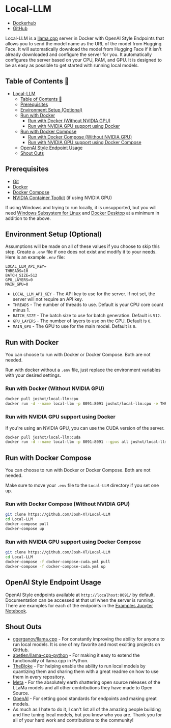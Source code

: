 # Local-LLM

- [Dockerhub](https://hub.docker.com/r/joshxt/local-llm/tags)
- [GitHub](https://github.com/Josh-XT/Local-LLM)

Local-LLM is a [llama.cpp](https://github.com/ggerganov/llama.cpp) server in Docker with OpenAI Style Endpoints that allows you to send the model name as the URL of the model from Hugging Face. It will automatically download the model from Hugging Face if it isn't already downloaded and configure the server for you. It automatically configures the server based on your CPU, RAM, and GPU. It is designed to be as easy as possible to get started with running local models.

## Table of Contents 📖

- [Local-LLM](#local-llm)
  - [Table of Contents 📖](#table-of-contents-)
  - [Prerequisites](#prerequisites)
  - [Environment Setup (Optional)](#environment-setup-optional)
  - [Run with Docker](#run-with-docker)
    - [Run with Docker (Without NVIDIA GPU)](#run-with-docker-without-nvidia-gpu)
    - [Run with NVIDIA GPU support using Docker](#run-with-nvidia-gpu-support-using-docker)
  - [Run with Docker Compose](#run-with-docker-compose)
    - [Run with Docker Compose (Without NVIDIA GPU)](#run-with-docker-compose-without-nvidia-gpu)
    - [Run with NVIDIA GPU support using Docker Compose](#run-with-nvidia-gpu-support-using-docker-compose)
  - [OpenAI Style Endpoint Usage](#openai-style-endpoint-usage)
  - [Shout Outs](#shout-outs)

## Prerequisites

- [Git](https://git-scm.com/downloads)
- [Docker](https://docs.docker.com/get-docker/)
- [Docker Compose](https://docs.docker.com/compose/install/)
- [NVIDIA Container Toolkit](https://docs.nvidia.com/datacenter/cloud-native/container-toolkit/latest/install-guide.html) (if using NVIDIA GPU)

If using Windows and trying to run locally, it is unsupported, but you will need [Windows Subsystem for Linux](https://docs.microsoft.com/en-us/windows/wsl/install-win10) and [Docker Desktop](https://docs.docker.com/docker-for-windows/install/) at a minimum in addition to the above.

## Environment Setup (Optional)

Assumptions will be made on all of these values if you choose to skip this step. Create a `.env` file if one does not exist and modify it to your needs. Here is an example `.env` file:

```env
LOCAL_LLM_API_KEY=
THREADS=10
BATCH_SIZE=512
GPU_LAYERS=0
MAIN_GPU=0
```

- `LOCAL_LLM_API_KEY` - The API key to use for the server. If not set, the server will not require an API key.
- `THREADS` - The number of threads to use. Default is your CPU core count minus 1.
- `BATCH_SIZE` - The batch size to use for batch generation. Default is `512`.
- `GPU_LAYERS` - The number of layers to use on the GPU. Default is `0`.
- `MAIN_GPU` - The GPU to use for the main model. Default is `0`.

## Run with Docker

You can choose to run with Docker or Docker Compose. Both are not needed.

Run with docker without a `.env` file, just replace the environment variables with your desired settings.

### Run with Docker (Without NVIDIA GPU)

```bash
docker pull joshxt/local-llm:cpu
docker run -d --name local-llm -p 8091:8091 joshxt/local-llm:cpu -e THREADS="10" -e BATCH_SIZE="512" -e LOCAL_LLM_API_KEY=""
```

### Run with NVIDIA GPU support using Docker

If you're using an NVIDIA GPU, you can use the CUDA version of the server.

```bash
docker pull joshxt/local-llm:cuda
docker run -d --name local-llm -p 8091:8091 --gpus all joshxt/local-llm:cuda -e THREADS="10" -e BATCH_SIZE="512" -e GPU_LAYERS="0" -e MAIN_GPU="0" -e LOCAL_LLM_API_KEY=""
```

## Run with Docker Compose

You can choose to run with Docker or Docker Compose. Both are not needed.

Make sure to move your `.env` file to the `Local-LLM` directory if you set one up.

### Run with Docker Compose (Without NVIDIA GPU)

```bash
git clone https://github.com/Josh-XT/Local-LLM
cd Local-LLM
docker-compose pull
docker-compose up
```

### Run with NVIDIA GPU support using Docker Compose

```bash
git clone https://github.com/Josh-XT/Local-LLM
cd Local-LLM
docker-compose -f docker-compose-cuda.yml pull
docker-compose -f docker-compose-cuda.yml up
```

## OpenAI Style Endpoint Usage

OpenAI Style endpoints available at `http://localhost:8091/` by default. Documentation can be accessed at that url when the server is running. There are examples for each of the endpoints in the [Examples Jupyter Notebook](examples.ipynb).

## Shout Outs

- [ggerganov/llama.cpp](https://github.com/ggerganov/llama.cpp) - For constantly improving the ability for anyone to run local models. It is one of my favorite and most exciting projects on GitHub.
- [abetlen/llama-cpp-python](https://github.com/abetlen/llama-cpp-python) - For making it easy to extend the functionality of llama.cpp in Python.
- [TheBloke](https://huggingface.co/TheBloke) - For helping enable the ability to run local models by quantizing them and sharing them with a great readme on how to use them in every repository.
- [Meta](https://meta.com) - For the absolutely earth shattering open source releases of the LLaMa models and all other contributions they have made to Open Source.
- [OpenAI](https://openai.com/) - For setting good standards for endpoints and making great models.
- As much as I hate to do it, I can't list all of the amazing people building and fine tuning local models, but you know who you are. Thank you for all of your hard work and contributions to the community!
